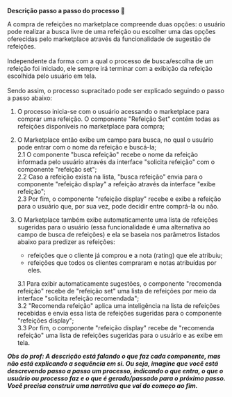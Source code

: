 

**Descrição passo a passo do processo** 🤘

A compra de refeições no marketplace compreende duas opções: o usuário pode realizar a busca livre de uma refeição ou  escolher uma das opções oferecidas pelo marketplace através 
da funcionalidade de sugestão de refeições.<br /><br />
Independente da forma com a qual o processo de busca/escolha de um refeição foi iniciado, ele sempre irá terminar com a exibição da refeição escolhida pelo usuário em tela.<br /><br />
Sendo assim, o processo supracitado pode ser explicado seguindo o passo a passo abaixo:

1. O processo inicia-se com o usuário acessando o marketplace para comprar uma refeição. O componente "Refeição Set" contém todas as 
  refeições disponíveis no marketplace para compra;
2. O Marketplace então exibe um campo para busca, no qual o usuário pode entrar com o nome da refeição e buscá-la;<br />
    2.1 O componente "busca refeição" recebe o nome da refeição informada pelo usuário através da interface "solicita refeição" com o 
        componente "refeição set";<br />
    2.2 Caso a refeição exista na lista, "busca refeição" envia para o componente "refeição display" a refeição através da interface "exibe refeição";<br />
    2.3 Por fim, o componente "refeição display" recebe e exibe a refeição para o usuário que, por sua vez, pode decidir entre comprá-la ou não.<br />
3. O Marketplace também exibe automaticamente uma lista de refeições sugeridas para o usuário (essa funcionalidade é uma alternativa
   ao campo de busca de refeições) e ela se baseia nos parâmetros listados abaixo para predizer as refeições:
      * refeições que o cliente já comprou e a nota (rating) que ele atribuiu;
      * refeições que todos os clientes compraram e notas atribuídas por eles.<br />
   
   3.1 Para exibir automaticamente sugestões, o componente "recomenda refeição" recebe de "refeição set" uma lista de refeições por meio da interface "solicita refeição
       recomendada";<br />
   3.2 "Recomenda refeição" aplica uma inteligência na lista de refeições recebidas e envia essa lista de refeições sugeridas para o componente
    "refeições display";<br />
    3.3 Por fim, o componente "refeição display" recebe de "recomenda refeição" uma lista de refeições sugeridas para o usuário e as exibe em tela.

***Obs do prof: A descrição está falando o que faz cada componente, mas não está explicando a sequência em si. 
Ou seja, imagine que você está descrevendo passo a passo um processo, indicando o que entra, o que o 
usuário ou processo faz e o que é gerado/passado para o próximo passo. Você precisa construir uma narrativa que vai do começo ao fim.***
